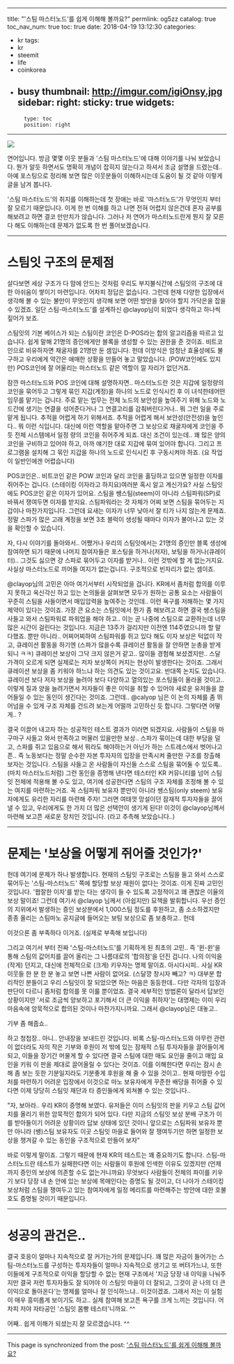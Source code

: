 
---
title: "'스팀 마스터노드'를 쉽게 이해해 볼까요?"
permlink: og5zz
catalog: true
toc_nav_num: true
toc: true
date: 2018-04-19 13:12:30
categories:
- kr
tags:
- kr
- steemit
- life
- coinkorea
- busy
thumbnail: http://imgur.com/igiOnsy.jpg
sidebar:
    right:
        sticky: true
widgets:
    -
        type: toc
        position: right
---


![](http://imgur.com/igiOnsy.jpg)

연어입니다. 방금 몇몇 이웃 분들과 '스팀 마스터노드'에 대해 이야기를 나눠 보았습니다. 뭔가 알듯 하면서도 명확히 개념이 잡히지 않는다고 하셔서 조금 설명을 드렸는데.. 아예 포스팅으로 정리해 보면 많은 이웃분들이 이해하시는데 도움이 될 것 같아 이렇게 글을 남겨 봅니다.

'스팀 마스터노드'의 취지를 이해하는데 첫 장애는 바로 '마스터노드'가 무엇인지 부터 잘 모르기 때문입니다. 이게 한 번 이해를 하고 나면 전혀 어렵지 않은건데 혼자 공부를 해보려고 하면 결코 만만치가 않습니다. 그러나 저 연어가 마스터노드란게 뭔지 잘 모른다 해도 이해하는데 문제가 없도록 한 번 풀어보겠습니다.

---

# 스팀잇 구조의 문제점

살다보면 세상 구조가 다 맘에 안드는 것처럼 우리도 부지불식간에 스팀잇의 구조에 대한 아쉬움이 쌓이기 마련입니다. 어차피 정답은 없습니다. 그런데 현재 다양한 입장에서 생각해 볼 수 있는 불만이 무엇인지 생각해 보면 어떤 방안을 찾아야 할지 가닥은을 잡을 수 있겠죠.  일단 스팀-마스터노드'를 설계하신 @clayop님이 되었다 생각하고 하나씩 짚어가 보죠.

스팀잇의 기본 베이스가 되는 스팀이란 코인은 D-POS라는 합의 알고리즘을 따르고 있습니다. 쉽게 말해 21명의 증인에게만 블록을 생성할 수 있는 권한을 준 것이죠. 비트코인으로 비유하자면 채굴자를 21명만 둔 셈입니다. 헌데 이방식은 엄청난 효율성에도 불구하고 우리에게 약간은 애매한 상황을 만들어 놓고 말았습니다. (POW코인에도 있지만) POS코인에 잘 어울리는 마스터노드 같은 역할이 낄 자리가 없던거죠. 

잠깐 마스터노드와 POS 코인에 대해 설명하자면.. 마스터노드란 것은 지갑에 일정량의 코인을 묶어두고 그렇게 묶인 지갑(계정)을 하나의 노드로 인식시킨 후 이 녀석한테어떤 임무를 맡기는 겁니다. 주로 맡는 업무는 전체 노드의 보안성을 높여주기 위해 노드와 노드간에 생기는 연결을 섞어준다거나 그 연결고리를 감춰버린다거나.. 뭐 그런 일을 주로 맡게 됩니다. 추적을 어렵게 하기 위해서죠. 추적을 어렵게 해서 보안성(안전성)을 높인다.. 뭐 이런 식입니다. 대신에 이런 역할을 맡아주면 그 보상으로 채굴자에게 코인을 주듯 전체 시스템에서 일정 량의 코인을 쥐어주게 되죠. 대신 조건이 있는데.. 꽤 많은 양의 코인을 구비하고 있어야 하고, 아까 얘기한 대로 지갑에 묶여 있어야 합니다. 그리고 프로그램을 설치해 그 묶인 지갑을 하나의 노드로 인식시킨 후 구동시켜야 하죠. (요 작업이 일반인에겐 어렵습니다)

POS코인은.. 비트코인 같은 POW 코인과 달리 코인을 홀딩하고 있으면 일정한 이자를 쥐어주는 겁니다. (스테이킹 이자라고 하지요)여러분 혹시 알고 계신가요? 사실 스팀잇에도 POS코인 같은 이자가 있어요. 스팀을 쌩스팀(steem)이 아니라 스팀파워(SP)로 바꿔서 쟁여두면 이자를 받지요. 스팀파워라는 것 자체가 어찌 보면 스팀을 묶어두는 지갑이나 마찬가지입니다. 그런데 요새는 이자가 너무 낮아서 잘 티가 나지 않는게 문제죠. 정말 스파가 많은 고래 계정을 보면 3초 블럭이 생성될 때마다 이자가 불어나고 있는 것을 확인할 수 있습니다.

자, 다시 이야기를 돌아와서.. 어쨌거나 우리의 스팀잇에서는 21명의 증인만 블록 생성에 참여하면 되기 때문에 나머지 참여자들은 포스팅을 하거나(저자), 보팅을 하거나(큐레이터).. 그것도 싫으면 걍 스파로 묶어두고 이자를 받거나.. 이런 것밖에 할 게 없는거지요. 사실상 마스터노드로 끼어들 여지가 없는겁니다. 구조적으로 빈자리가 없는 셈이죠.

@clayop님의 고민은 아마 여기서부터 시작되었을 겁니다. KR에서 좀처럼 합의를 이루지 못하고 옥신각신 하고 있는 논의들을 살펴보면 모두가 원하는 공통 요소는 사람들이 꾸준히 스팀을 사들이면서 매입압력을 높여주는 것인데.. 이런 욕구를 저해하는 몇 가지 제약이 있다는 것이죠. 가장 큰 요소는 스팀잇에서 뭔가 좀 해보려고 하면 결국 쌩스팀을 사들고 와서 스팀파워로 파워업을 해야 하고.. 이는 곧 나중에 스팀으로 교환하는데 너무 많은 시간이 걸린다는 것입니다. 지금은 13주가 걸리지만 이전엔 114주였으니까 할 말 다했죠. 뿐만 아니라.. 어찌어찌하여 스팀파워를 쥐고 있다 해도 이자 보상은 턱없이 작고, 큐레이션 활동을 하기엔 (스파가 많을수록 큐레이션 활동을 잘 안하면 눈총을 받게 되니 ㅋㅋ) 큐레이션 보상이 그닥 크지 않은거 같고.. 많이들 경험해 보셨겠지만.. 스달 가격이 오르게 되면 실제로는 저자 보상쪽이 커지는 현상이 발생한다는 것이죠. 그래서 큐레이션 보상을 좀 키워야 하느냐 하는 의견도 있는 것이고요. 반대쪽 논지도 있습니다. 큐레이션 보다 저자 보상을 늘려야 보다 다양하고 열의있는 포스팅들이 올라올 것이고.. 이렇게 질과 양을 늘려가면서 저자들이 좋은 이익을 취할 수 있어야 새로운 유저들을 끌어들일 수 있는 동인이 생긴다는 것이죠. 그런데.. @calyop 님은 이 논의 자체를 좀 뛰어넘을 수 있게 구조 자체를 건드려 보는게 어떨까 고민하신 듯 합니다. 그렇다면 어떻게.. ?

결국 이끌어 내고자 하는 성공적인 테스트 결과가 이러면 되겠지요. 사람들이 스팀을 마구마구 사들고 와서 만족하고 머물러 있을만한 보상.. 스파가 묶이는데 대한 부담을 덜고, 스파를 쥐고 있음으로 해서 뭐라도 해야하는거 아닌가 하는 스트레스에서 벗어나고픈.. 즉 노동보다는 정말 순수한 자본 투자자의 입장을 만족시켜 줄만한 구조를 창출해 보자는 것입니다. 스팀을 사들고 온 사람들이 자신들 스스로 스팀을 묶어둘 수 있도록.. (마치 마스터노드처럼) 그런 동인을 증명해 낸다면 테스터인 KR 커뮤니티를 넘어 스팀잇 전체에 적용해 볼 수도 있고, 여기에 성공한다면 스팀의 구조 자체를 조정해 볼 수 있는 여지를 마련하는거죠. 꼭 스팀파워 보유자 뿐만이 아니라 쌩스팀(only steem) 보유자에게도 유리한 자리를 마련해 주자! 그러면 여태껏 망설이던 잠재적 투자자들을 끌어낼 수 있고, 우리에게도 한 가지 더 많은 선택안이 생기게 된다! 이것이 @clayop님께서 마련해 보고픈 새로운 장치인 것입니다. (라고 추측해 보았습니다..)

---

# 문제는 '보상을 어떻게 쥐어줄 것인가?'

헌데 여기에 문제가 하나 발생합니다. 현재의 스팀잇 구조로는 스팀을 들고 와서 스스로 묶어두는 '스팀-마스터노드' 쪽에 할당할 보상 재원이 없다는 것이죠. 이게 진짜 고민인 것입니다. '짭잘한 이자'를 받는 다는 생각이 들 수 있도록 고정적이고 꽤 괜찮은 이율의 보상 말이죠! 그런데 여기서 @clayop 님께서 (아쉽지만) 묘책을 발휘합니다. 우선 증인의 지위에서 발생하는 증인 보상분에서 1,000스팀 정도를 후원하고, 좀 소소하겠지만 종종 올리는 스팀마노 공지글에 들어오는 보팅 보상으로 좀 보충하고.. 헌데

이것으론 좀 부족하다 이거죠. (실제로 부족해 보입니다)

그리고 여기서 부터 진짜 '스팀-마스터노드'를 기획하게 된 최초의 고민.. 즉 '윈-윈'을 통해 스팀의 값어치를 끌어 올리는 그 나름대로의 '합의점'을 던진 겁니다. 나의 이익을 (작게) 던지고, 대신에 전체적으로 (크게) 키우자는 명제 말이죠. 아시다시피.. 사실 KR 이웃들 한 분 한 분 놓고 보면 나쁜 사람이 없어요. (스달깡 창시자 빼고? ㅋ) 대부분 합리적인 분들이고 우리 스팀잇이 잘 되었으면 하는 마음은 동등한데.. 다만 각자의 입장과 판단이 다르니 좀처럼 합의를 못 이룰 뿐이었죠. 결국 세부적인 방법론이 달라서 답보인 상황이지만 '서로 조금씩 양보하고 포기해서 더 큰 이익을 취하자'는 대명제는 이미 우리 마음속에 암묵적으로 합의된 것이나 마찬가지니까요. 그래서 @clayop님은 대놓고..

기부 좀 해줍쇼..

하고 청첩장.. 아니.. 안내장을 보내드린 것입니다. 비록 스팀-마스터노드와 아무런 관련이 없더라도 자의 작은 기부와 후원이 저 밖에 있는 잠재적 스팀 투자자들을 끌어들이게 되고, 이들을 장기간 머물게 할 수 있다면 결국 스팀에 대한 매도 요인을 줄이고 매입 요인을 키워 이 판을 제대로 끌어올릴 수 있다는 것이죠. 이를 이해한다면 우리는 잠시 손해 좀 보는 듯한 기분일지라도 기분좋게 후원을 해 줄 수 있을 것이고.. 현재 마땅한 수입처를 마련하기 어려운 입장에서 이것으로 마노 보유자에게 꾸준한 배당을 쥐어줄 수 있다면 이제 당당히 스팀잇 재단과 타 증인들에게 외쳐볼 수 있는 것입니다..

"자, 보아라.. 우리 KR이 증명해 보였다. 유저들은 이미 스팀잇의 판을 키우고 스팀 값어치를 올리기 위한 암묵적인 합의가 되어 있다. 다만 지금의 스팀잇 보상 분배 구조가 이를 받아들이기 어려운 상황이라 답보 상태에 있던 것이니 앞으로는 스팀파워 보유자 뿐만 아니라 (쌩)스팀 보유자도 이곳 스팀잇 마을로 들어와 잘 쟁여두기만 하면 일정한 보상을 챙겨갈 수 있는 동인을 구조적으로 만들어 보자"

바로 이렇게 말이죠. 그렇기 때문에 현재 KR의 테스트는 꽤 중요하기도 합니다. 스팀-마스터노드란 테스트가 실패한다면 이는 사람들이 후원에 인색한 이유도 있겠지만 (언제까지 증인의 보상에 의존할 수도 없는거니까요) 무엇보다 사람들이 전체의 파이를 키우기 보다 당장 내 손 안에 있는 보상에 목매인다는 증명도 될 것이고, 더 나아가 스테이킹 보상처럼 스팀을 쟁여두고 있는 참여자에게 일정 메리트를 마련해주는 방안에 대한 호불호도 증명될 것이기 때문입니다. 

---

# 성공의 관건은..
결국 호응이 얼마나 지속적으로 잘 커가는가의 문제입니다. 꽤 많은 자금이 들어가는 스팀-마스터노드를 구성하는 투자자들이 얼마나 지속적으로 생기고 또 버텨가느냐, 또한 이들에게 구조적으로 이익을 할당할 수 없는 현재 구조에서 '지금 당장 내 이익을 나눠주지만 결국 저런 투자자들도 잘 되어야 이 스팀잇 마을이 더 잘되고, 그것이 곧 나의 더 큰 이익으로 돌아온다'는 명제를 얼마나 잘 인식하느냐.. 이것이겠죠. 그래서 저는 이 실험이 매우 흥미롭게 보이기도 하고.. 실제 참여해 보고픈 욕구를 크게 느끼는 것입니다. 어차피 저야 자타공인 '스팀잇 몸빵 테스터'니까요. ^^

어째.. 쉽게 이해가 되셨는지 잘 모르겠습니다. ^^




- - -

This page is synchronized from the post: ['스팀 마스터노드'를 쉽게 이해해 볼까요?](https://steemit.com/@jack8831/og5zz)
